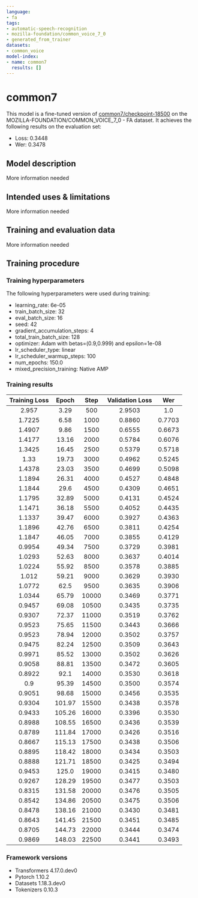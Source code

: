 ```yaml
---
language:
- fa
tags:
- automatic-speech-recognition
- mozilla-foundation/common_voice_7_0
- generated_from_trainer
datasets:
- common_voice
model-index:
- name: common7
  results: []
---
```


<!-- This model card has been generated automatically according to the information the Trainer had access to. You
should probably proofread and complete it, then remove this comment. -->

# common7

This model is a fine-tuned version of [common7/checkpoint-18500](https://huggingface.co/common7/checkpoint-18500) on the MOZILLA-FOUNDATION/COMMON_VOICE_7_0 - FA dataset.
It achieves the following results on the evaluation set:
- Loss: 0.3448
- Wer: 0.3478

## Model description

More information needed

## Intended uses & limitations

More information needed

## Training and evaluation data

More information needed

## Training procedure

### Training hyperparameters

The following hyperparameters were used during training:
- learning_rate: 6e-05
- train_batch_size: 32
- eval_batch_size: 16
- seed: 42
- gradient_accumulation_steps: 4
- total_train_batch_size: 128
- optimizer: Adam with betas=(0.9,0.999) and epsilon=1e-08
- lr_scheduler_type: linear
- lr_scheduler_warmup_steps: 100
- num_epochs: 150.0
- mixed_precision_training: Native AMP

### Training results

| Training Loss | Epoch  | Step  | Validation Loss | Wer    |
|:-------------:|:------:|:-----:|:---------------:|:------:|
| 2.957         | 3.29   | 500   | 2.9503          | 1.0    |
| 1.7225        | 6.58   | 1000  | 0.8860          | 0.7703 |
| 1.4907        | 9.86   | 1500  | 0.6555          | 0.6673 |
| 1.4177        | 13.16  | 2000  | 0.5784          | 0.6076 |
| 1.3425        | 16.45  | 2500  | 0.5379          | 0.5718 |
| 1.33          | 19.73  | 3000  | 0.4962          | 0.5245 |
| 1.4378        | 23.03  | 3500  | 0.4699          | 0.5098 |
| 1.1894        | 26.31  | 4000  | 0.4527          | 0.4848 |
| 1.1844        | 29.6   | 4500  | 0.4309          | 0.4651 |
| 1.1795        | 32.89  | 5000  | 0.4131          | 0.4524 |
| 1.1471        | 36.18  | 5500  | 0.4052          | 0.4435 |
| 1.1337        | 39.47  | 6000  | 0.3927          | 0.4363 |
| 1.1896        | 42.76  | 6500  | 0.3811          | 0.4254 |
| 1.1847        | 46.05  | 7000  | 0.3855          | 0.4129 |
| 0.9954        | 49.34  | 7500  | 0.3729          | 0.3981 |
| 1.0293        | 52.63  | 8000  | 0.3637          | 0.4014 |
| 1.0224        | 55.92  | 8500  | 0.3578          | 0.3885 |
| 1.012         | 59.21  | 9000  | 0.3629          | 0.3930 |
| 1.0772        | 62.5   | 9500  | 0.3635          | 0.3906 |
| 1.0344        | 65.79  | 10000 | 0.3469          | 0.3771 |
| 0.9457        | 69.08  | 10500 | 0.3435          | 0.3735 |
| 0.9307        | 72.37  | 11000 | 0.3519          | 0.3762 |
| 0.9523        | 75.65  | 11500 | 0.3443          | 0.3666 |
| 0.9523        | 78.94  | 12000 | 0.3502          | 0.3757 |
| 0.9475        | 82.24  | 12500 | 0.3509          | 0.3643 |
| 0.9971        | 85.52  | 13000 | 0.3502          | 0.3626 |
| 0.9058        | 88.81  | 13500 | 0.3472          | 0.3605 |
| 0.8922        | 92.1   | 14000 | 0.3530          | 0.3618 |
| 0.9           | 95.39  | 14500 | 0.3500          | 0.3574 |
| 0.9051        | 98.68  | 15000 | 0.3456          | 0.3535 |
| 0.9304        | 101.97 | 15500 | 0.3438          | 0.3578 |
| 0.9433        | 105.26 | 16000 | 0.3396          | 0.3530 |
| 0.8988        | 108.55 | 16500 | 0.3436          | 0.3539 |
| 0.8789        | 111.84 | 17000 | 0.3426          | 0.3516 |
| 0.8667        | 115.13 | 17500 | 0.3438          | 0.3506 |
| 0.8895        | 118.42 | 18000 | 0.3434          | 0.3503 |
| 0.8888        | 121.71 | 18500 | 0.3425          | 0.3494 |
| 0.9453        | 125.0  | 19000 | 0.3415          | 0.3480 |
| 0.9267        | 128.29 | 19500 | 0.3477          | 0.3503 |
| 0.8315        | 131.58 | 20000 | 0.3476          | 0.3505 |
| 0.8542        | 134.86 | 20500 | 0.3475          | 0.3506 |
| 0.8478        | 138.16 | 21000 | 0.3430          | 0.3481 |
| 0.8643        | 141.45 | 21500 | 0.3451          | 0.3485 |
| 0.8705        | 144.73 | 22000 | 0.3444          | 0.3474 |
| 0.9869        | 148.03 | 22500 | 0.3441          | 0.3493 |


### Framework versions

- Transformers 4.17.0.dev0
- Pytorch 1.10.2
- Datasets 1.18.3.dev0
- Tokenizers 0.10.3

